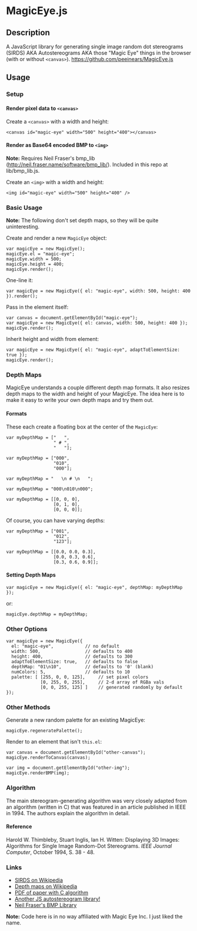 MagicEye.js
===========

## Description

A JavaScript library for generating single image random dot stereograms
(SIRDS) AKA Autostereograms AKA those &quot;Magic Eye&quot; things in
the browser (with or without `<canvas>`).
https://github.com/peeinears/MagicEye.js

## Usage

### Setup

#### Render pixel data to `<canvas>`

Create a `<canvas>` with a width and height:

    <canvas id="magic-eye" width="500" height="400"></canvas>

#### Render as Base64 encoded BMP to `<img>`

__Note:__ Requires Neil Fraser's bmp_lib
(http://neil.fraser.name/software/bmp_lib/). Included in this repo at
lib/bmp_lib.js.

Create an `<img>` with a width and height:

    <img id="magic-eye" width="500" height="400" />

### Basic Usage

__Note:__ The following don't set depth maps, so they will be quite
uninteresting.

Create and render a new `MagicEye` object:

    var magicEye = new MagicEye();
    magicEye.el = "magic-eye";
    magicEye.width = 500;
    magicEye.height = 400;
    magicEye.render();

One-line it:

    var magicEye = new MagicEye({ el: "magic-eye", width: 500, height: 400 }).render();

Pass in the element itself:

    var canvas = document.getElementById("magic-eye");
    var magicEye = new MagicEye({ el: canvas, width: 500, height: 400 });
    magicEye.render();
    
Inherit height and width from element:

    var magicEye = new MagicEye({ el: "magic-eye", adaptToElementSize: true });
    magicEye.render();
    
### Depth Maps

MagicEye understands a couple different depth map formats. It also
resizes depth maps to the width and height of your MagicEye. The idea
here is to make it easy to write your own depth maps and try them out.

#### Formats

These each create a floating box at the center of the `MagicEye`:

    var myDepthMap = ["   ",
                      " # ",
                      "   "];

    var myDepthMap = ["000",
                      "010",
                      "000"];

    var myDepthMap = "   \n # \n   ";

    var myDepthMap = "000\n010\n000";

    var myDepthMap = [[0, 0, 0],
                      [0, 1, 0],
                      [0, 0, 0]];

Of course, you can have varying depths:

    var myDepthMap = ["001",
                      "012",
                      "123"];

    var myDepthMap = [[0.0, 0.0, 0.3],
                      [0.0, 0.3, 0.6],
                      [0.3, 0.6, 0.9]];

#### Setting Depth Maps

    var magicEye = new MagicEye({ el: "magic-eye", depthMap: myDepthMap });

or:

    magicEye.depthMap = myDepthMap;

### Other Options

    var magicEye = new MagicEye({
      el: "magic-eye",            // no default
      width: 500,                 // defaults to 400
      height: 400,                // defaults to 300
      adaptToElementSize: true,   // defaults to false
      depthMap: "01\n10",         // defaults to '0' (blank)
      numColors: 5,               // defaults to 10
      palette: [ [255, 0, 0, 125],     // set pixel colors
                 [0, 255, 0, 255],     // 2-d array of RGBa vals
                 [0, 0, 255, 125] ]    // generated randomly by default
    });


### Other Methods

Generate a new random palette for an existing MagicEye:

    magicEye.regeneratePalette();

Render to an element that isn't `this.el`:

    var canvas = document.getElementById("other-canvas");
    magicEye.renderToCanvas(canvas);

    var img = document.getElementById("other-img");
    magicEye.renderBMP(img);

### Algorithm

The main stereogram-generating algorithm was very closely adapted from
an algorithm (written in C) that was featured in an article published in
IEEE in 1994. The authors explain the algorithm in detail.

#### Reference

Harold W. Thimbleby, Stuart Inglis, Ian H. Witten: Displaying 3D Images:
Algorithms for Single Image Random-Dot Stereograms. *IEEE Journal
Computer*, October 1994, S. 38 - 48.

### Links

 * [SIRDS on Wikipedia](http://en.wikipedia.org/wiki/Autostereogram#Random-dot)
 * [Depth maps on Wikipedia](http://en.wikipedia.org/wiki/Depth_map)
 * [PDF of paper with C algorithm](http://www.cs.sfu.ca/CourseCentral/414/li/material/refs/SIRDS-Computer-94.pdf)
 * [Another JS autostereogram library!](https://github.com/dgtized/autostereogram/)
 * [Neil Fraser's BMP
   Library](http://neil.fraser.name/software/bmp_lib/)

__Note:__ Code here is in no way affiliated with Magic Eye Inc. I just
liked the name.

